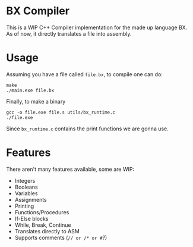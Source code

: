 # BX Compiler

This is a WIP C++ Compiler implementation for the made up language BX. As of now, it directly translates a file into assembly.

# Usage

Assuming you have a file called `file.bx`, to compile one can do:

```
make
./main.exe file.bx
```

Finally, to make a binary
```
gcc -o file.exe file.s utils/bx_runtime.c
./file.exe
```

Since `bx_runtime.c` contains the print functions we are gonna use.

# Features

There aren't many features available, some are WIP:
- Integers
- Booleans
- Variables
- Assignments
- Printing
- Functions/Procedures
- If-Else blocks
- While, Break, Continue
- Translates directly to ASM
- Supports comments (`// or /* or #`?)